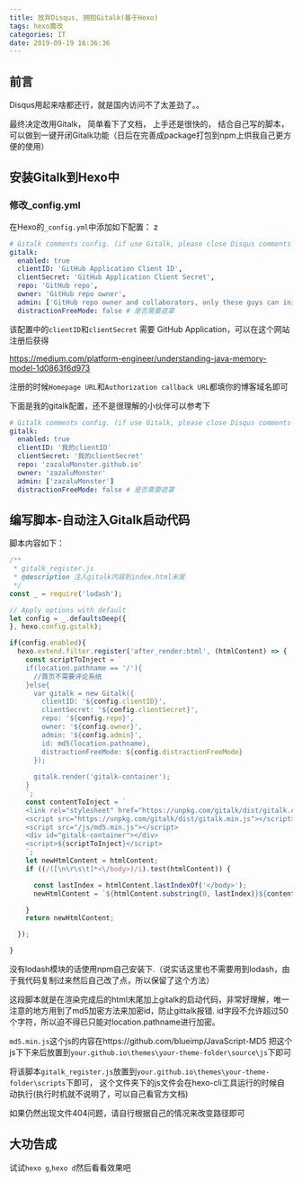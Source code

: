```yaml
---
title: 放弃Disqus, 拥抱Gitalk(基于Hexo)
tags: hexo魔改
categories: IT
date: 2019-09-19 16:36:36
---
```


## 前言

Disqus用起来啥都还行，就是国内访问不了太差劲了。。

最终决定改用Gitalk， 简单看下了文档， 上手还是很快的， 结合自己写的脚本， 可以做到一键开闭Gitalk功能（日后在完善成package打包到npm上供我自己更方便的使用）

## 安装Gitalk到Hexo中

### 修改_config.yml

在Hexo的`_config.yml`中添加如下配置：
z
```yml
# Gitalk comments config. (if use Gitalk, please close Disqus comments first)
gitalk:
  enabled: true
  clientID: 'GitHub Application Client ID',
  clientSecret: 'GitHub Application Client Secret',
  repo: 'GitHub repo',
  owner: 'GitHub repo owner',
  admin: ['GitHub repo owner and collaborators, only these guys can initialize github issues'],
  distractionFreeMode: false # 是否需要遮罩
```

该配置中的`clientID`和`clientSecret` 需要 GitHub Application，可以在这个网站注册后获得

https://medium.com/platform-engineer/understanding-java-memory-model-1d0863f6d973

注册的时候`Homepage URL`和`Authorization callback URL`都填你的博客域名即可

下面是我的gitalk配置，还不是很理解的小伙伴可以参考下

```yml
# Gitalk comments config. (if use Gitalk, please close Disqus comments first)
gitalk:
  enabled: true
  clientID: '我的clientID'
  clientSecret: '我的clientSecret'
  repo: 'zazaluMonster.github.io'
  owner: 'zazaluMonster'
  admin: ['zazaluMonster']
  distractionFreeMode: false # 是否需要遮罩
```

## 编写脚本-自动注入Gitalk启动代码

脚本内容如下：
```js
/**
 * gitalk_register.js
 * @description 注入gitalk内容到index.html末尾
 */
const _ = require('lodash');

// Apply options with default
let config = _.defaultsDeep({
}, hexo.config.gitalk);

if(config.enabled){
  hexo.extend.filter.register('after_render:html', (htmlContent) => {
    const scriptToInject = `
    if(location.pathname == '/'){
      //首页不需要评论系统
    }else{
      var gitalk = new Gitalk({
        clientID: '${config.clientID}',
        clientSecret: '${config.clientSecret}',
        repo: '${config.repo}',
        owner: '${config.owner}',
        admin: '${config.admin}',
        id: md5(location.pathname),
        distractionFreeMode: ${config.distractionFreeMode}
      });
      
      gitalk.render('gitalk-container');
    }
    `;
    const contentToInject = `
    <link rel="stylesheet" href="https://unpkg.com/gitalk/dist/gitalk.css">
    <script src="https://unpkg.com/gitalk/dist/gitalk.min.js"></script>
    <script src="/js/md5.min.js"></script>
    <div id="gitalk-container"></div>
    <script>${scriptToInject}</script>
    `;
    let newHtmlContent = htmlContent;
    if ((/([\n\r\s\t]*<\/body>)/i).test(htmlContent)) {

      const lastIndex = htmlContent.lastIndexOf('</body>');
      newHtmlContent = `${htmlContent.substring(0, lastIndex)}${contentToInject}${htmlContent.substring(lastIndex, htmlContent.length)}`; // eslint-disable-line no-magic-numbers

    }
    return newHtmlContent;

  });

}
```

没有lodash模块的话使用npm自己安装下.（说实话这里也不需要用到lodash，由于我代码复制过来然后自己改了点，所以保留了这个方法）

这段脚本就是在渲染完成后的html末尾加上gitalk的启动代码，非常好理解，唯一注意的地方用到了md5加密方法来加密id，防止gittalk报错. id字段不允许超过50个字符，所以迫不得已只能对location.pathname进行加密。

`md5.min.js`这个js的内容在https://github.com/blueimp/JavaScript-MD5
把这个js下下来后放置到`your.github.io\themes\your-theme-folder\source\js`下即可

将该脚本`gitalk_register.js`放置到`your.github.io\themes\your-theme-folder\scripts`下即可， 这个文件夹下的js文件会在hexo-cli工具运行的时候自动执行(执行时机就不说明了，可以自己看官方文档)

如果仍然出现文件404问题，请自行根据自己的情况来改变路径即可

## 大功告成

试试`hexo g`,`hexo d`然后看看效果吧

<div id="donationPoint">